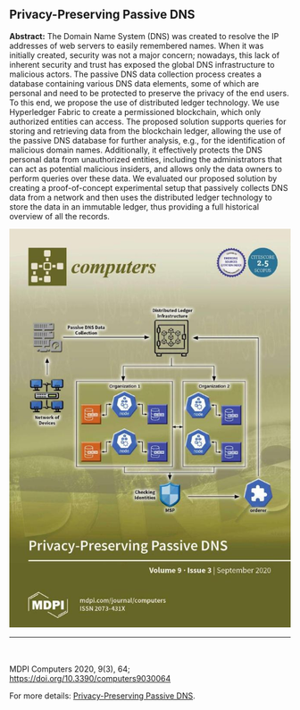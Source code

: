 ## Privacy-Preserving Passive DNS

**Abstract:** The Domain Name System (DNS) was created to resolve the IP addresses of web servers to easily remembered names. When it was initially created, security was not a major concern; nowadays, this lack of inherent security and trust has exposed the global DNS infrastructure to malicious actors. The passive DNS data collection process creates a database containing various DNS data elements, some of which are personal and need to be protected to preserve the privacy of the end users. To this end, we propose the use of distributed ledger technology. We use Hyperledger Fabric to create a permissioned blockchain, which only authorized entities can access. The proposed solution supports queries for storing and retrieving data from the blockchain ledger, allowing the use of the passive DNS database for further analysis, e.g., for the identification of malicious domain names. Additionally, it effectively protects the DNS personal data from unauthorized entities, including the administrators that can act as potential malicious insiders, and allows only the data owners to perform queries over these data. We evaluated our proposed solution by creating a proof-of-concept experimental setup that passively collects DNS data from a network and then uses the distributed ledger technology to store the data in an immutable ledger, thus providing a full historical overview of all the records.


<picture>
    <source type="images/webp" srcset="/images/PRESERVE_DNS_COVER.webp" />
    <source type="images/png" srcset="/images/PRESERVE_DNS_COVER.jpg" />
    <img class="z-depth-1" src="/images/PRESERVE_DNS_COVER.jpg" alt="Privacy-Preserving Passive DNS">
</picture>

---

<br><br>
MDPI Computers 2020, 9(3), 64; https://doi.org/10.3390/computers9030064

For more details: [Privacy-Preserving Passive DNS](https://www.mdpi.com/2073-431X/9/3/64).
